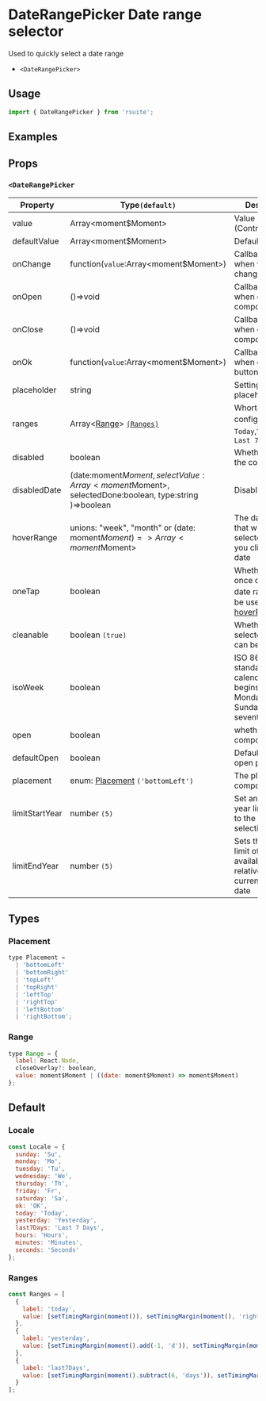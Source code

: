 # DateRangePicker Date range selector

Used to quickly select a date range

* `<DateRangePicker>`

## Usage

```js
import { DateRangePicker } from 'rsuite';
```

## Examples

<!--{demo}-->

## Props

### `<DateRangePicker`

| Property       | Type`(default)`                                                                                     | Description                                                                             |
| -------------- | --------------------------------------------------------------------------------------------------- | --------------------------------------------------------------------------------------- |
| value          | Array<moment$Moment>                                                                                | Value (Controlled)                                                                      |
| defaultValue   | Array<moment$Moment>                                                                                | Default value                                                                           |
| onChange       | function(`value`:Array<moment$Moment>)                                                              | Callback fired when value changed                                                       |
| onOpen         | ()=>void                                                                                            | Callback fired when open component                                                      |
| onClose        | ()=>void                                                                                            | Callback fired when close component                                                     |
| onOk           | function(`value`:Array<moment$Moment>)                                                              | Callback fired when clicked OK button                                                   |
| placeholder    | string                                                                                              | Setting placeholders                                                                    |
| ranges         | Array<[Range](#Range)> [`(Ranges)`](#Ranges)                                                        | Whortcut config，defeult: `Today`,`Yesterday`，`Last 7 days`                            |
| disabled       | boolean                                                                                             | Whether disabled the component                                                          |
| disabledDate   | (date:moment$Moment, selectValue:Array<moment$Moment>, selectedDone:boolean, type:string )=>boolean | Disabled data                                                                           |
| hoverRange     | unions: "week", "month" or (date: moment$Moment)=> Array<moment$Moment>                             | The date range that will be selected when you click on the date                         |
| oneTap         | boolean                                                                                             | Whether to click once on selected date range，Can be used with [hoverRange](#clickmode) |
| cleanable      | boolean `(true)`                                                                                    | Whether the selected value can be cleared                                               |
| isoWeek        | boolean                                                                                             | ISO 8601 standard, each calendar week begins on Monday and Sunday on the seventh day    |
| open           | boolean                                                                                             | whether open the component                                                              |
| defaultOpen    | boolean                                                                                             | Default value of open property                                                          |
| placement      | enum: [Placement](#Placement) `('bottomLeft')`                                                      | The placement of component                                                              |
| limitStartYear | number `(5)`                                                                                        | Set an optional year limit relative to the current selection date                       |
| limitEndYear   | number `(5)`                                                                                        | Sets the lower limit of the available year relative to the current selection date       |

## Types

### Placement

```js
type Placement =
  | 'bottomLeft'
  | 'bottomRight'
  | 'topLeft'
  | 'topRight'
  | 'leftTop'
  | 'rightTop'
  | 'leftBottom'
  | 'rightBottom';
```

### Range

```js
type Range = {
  label: React.Node,
  closeOverlay?: boolean,
  value: moment$Moment | ((date: moment$Moment) => moment$Moment)
};
```

## Default

### Locale

```js
const Locale = {
  sunday: 'Su',
  monday: 'Mo',
  tuesday: 'Tu',
  wednesday: 'We',
  thursday: 'Th',
  friday: 'Fr',
  saturday: 'Sa',
  ok: 'OK',
  today: 'Today',
  yesterday: 'Yesterday',
  last7Days: 'Last 7 Days',
  hours: 'Hours',
  minutes: 'Minutes',
  seconds: 'Seconds'
};
```

### Ranges

```js
const Ranges = [
  {
    label: 'today',
    value: [setTimingMargin(moment()), setTimingMargin(moment(), 'right')]
  },
  {
    label: 'yesterday',
    value: [setTimingMargin(moment().add(-1, 'd')), setTimingMargin(moment().add(-1, 'd'), 'right')]
  },
  {
    label: 'last7Days',
    value: [setTimingMargin(moment().subtract(6, 'days')), setTimingMargin(moment(), 'right')]
  }
];
```
